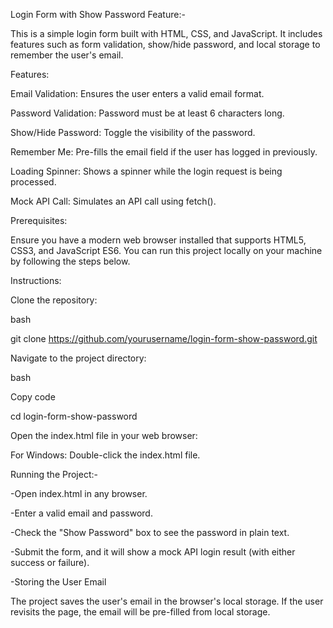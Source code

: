 Login Form with Show Password Feature:-

This is a simple login form built with HTML, CSS, and JavaScript. It includes features such as form validation, show/hide password, and local storage to remember the user's email.

Features:

Email Validation: Ensures the user enters a valid email format.

Password Validation: Password must be at least 6 characters long.

Show/Hide Password: Toggle the visibility of the password.

Remember Me: Pre-fills the email field if the user has logged in previously.

Loading Spinner: Shows a spinner while the login request is being processed.

Mock API Call: Simulates an API call using fetch().

Prerequisites:

Ensure you have a modern web browser installed that supports HTML5, CSS3, and JavaScript ES6. You can run this project locally on your machine by following the steps below.

Instructions:

Clone the repository:

bash

git clone https://github.com/yourusername/login-form-show-password.git

Navigate to the project directory:

bash

Copy code

cd login-form-show-password

Open the index.html file in your web browser:

For Windows: Double-click the index.html file.

Running the Project:-

-Open index.html in any browser.

-Enter a valid email and password.

-Check the "Show Password" box to see the password in plain text.

-Submit the form, and it will show a mock API login result (with either success or failure).

-Storing the User Email

The project saves the user's email in the browser's local storage. If the user revisits the page, the email will be pre-filled from local storage.
